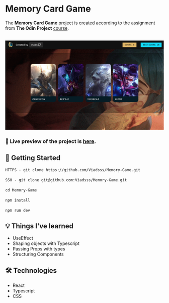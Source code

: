 # Memory Card Game

The **Memory Card Game** project is created according to the assignment from **The Odin Project** [course](https://www.theodinproject.com/lessons/node-path-react-new-memory-card).
<br>
<br>

![Preview](public/Memory-Game-League.png)

### 🔗 **Live preview** of the project is [here](https://viads-memory-game.netlify.app/).

## 🚀 **Getting Started**

```
HTTPS - git clone https://github.com/Viadsss/Memory-Game.git

SSH - git clone git@github.com:Viadsss/Memory-Game.git

cd Memory-Game

npm install

npm run dev
```

## 💡 **Things I've learned**

- UseEffect
- Shaping objects with Typescript
- Passing Props with types
- Structuring Components

## 🛠️ **Technologies**

- React
- Typescript
- CSS
